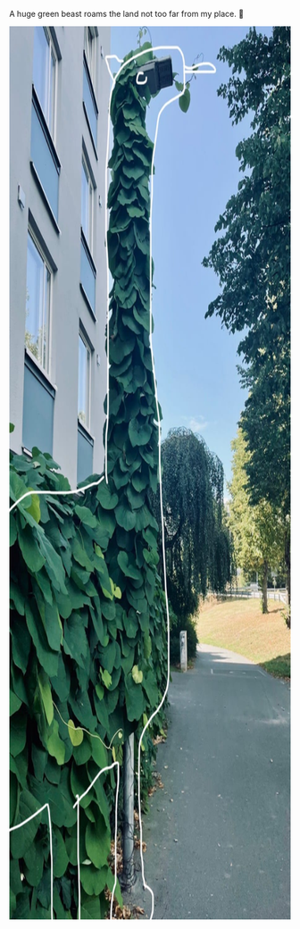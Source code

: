---
---

A huge green beast roams the land not too far from my place. 🦖

<img src="/images/green-beast.jpg" alt="Photo of lamp post entirely wrapped by a climbing vine. With a bit of imagination, it looks like a giraffe or maybe a Brontosaurus. A 36-year-old – but it seems like a 6-year-old – has drawn something resembling a dinosaur on top of the photo." width="906" height="1600" />
